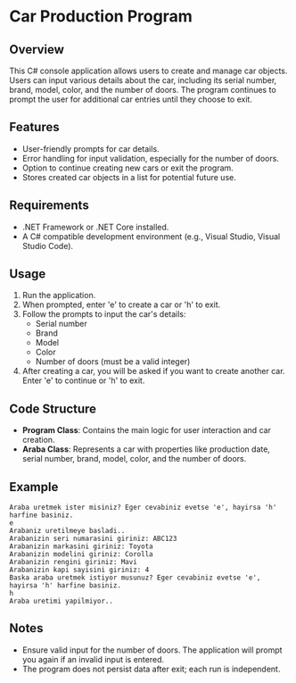 
# Car Production Program

## Overview
This C# console application allows users to create and manage car objects. Users can input various details about the car, including its serial number, brand, model, color, and the number of doors. The program continues to prompt the user for additional car entries until they choose to exit.

## Features
- User-friendly prompts for car details.
- Error handling for input validation, especially for the number of doors.
- Option to continue creating new cars or exit the program.
- Stores created car objects in a list for potential future use.

## Requirements
- .NET Framework or .NET Core installed.
- A C# compatible development environment (e.g., Visual Studio, Visual Studio Code).

## Usage
1. Run the application.
2. When prompted, enter 'e' to create a car or 'h' to exit.
3. Follow the prompts to input the car's details:
   - Serial number
   - Brand
   - Model
   - Color
   - Number of doors (must be a valid integer)
4. After creating a car, you will be asked if you want to create another car. Enter 'e' to continue or 'h' to exit.

## Code Structure
- **Program Class**: Contains the main logic for user interaction and car creation.
- **Araba Class**: Represents a car with properties like production date, serial number, brand, model, color, and the number of doors.

## Example
```
Araba uretmek ister misiniz? Eger cevabiniz evetse 'e', hayirsa 'h' harfine basiniz.
e
Arabaniz uretilmeye basladi..
Arabanizin seri numarasini giriniz: ABC123
Arabanizin markasini giriniz: Toyota
Arabanizin modelini giriniz: Corolla
Arabanizin rengini giriniz: Mavi
Arabanizin kapi sayisini giriniz: 4
Baska araba uretmek istiyor musunuz? Eger cevabiniz evetse 'e', hayirsa 'h' harfine basiniz.
h
Araba uretimi yapilmiyor..
```

## Notes
- Ensure valid input for the number of doors. The application will prompt you again if an invalid input is entered.
- The program does not persist data after exit; each run is independent.
